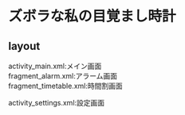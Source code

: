 # ズボラな私の目覚まし時計

## layout
activity_main.xml:メイン画面  
fragment_alarm.xml:アラーム画面  
fragment_timetable.xml:時間割画面  
  
activity_settings.xml:設定画面  
